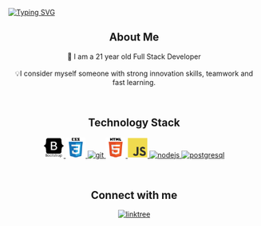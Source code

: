 [![Typing SVG](https://readme-typing-svg.demolab.com?font=Fira+Code&weight=900&size=30&pause=1000&color=000000&center=true&vCenter=true&width=1000&lines=Hi+%F0%9F%91%8B%2C+I'm+Diego+Torres)](https://git.io/typing-svg)

<h2 align="center">About Me</h2>
<p align="center"> 🤘 I am a 21 year old Full Stack Developer <br><br>💡I consider myself someone with strong innovation skills, teamwork and fast learning. </p> <br>

<h2 align="center">Technology Stack</h2>
<p align="center">
  <a href="https://getbootstrap.com" target="_blank" rel="noreferrer">
    <img src="https://raw.githubusercontent.com/devicons/devicon/master/icons/bootstrap/bootstrap-plain-wordmark.svg" alt="bootstrap" width="40" height="40"/>
  </a>
  <a href="https://www.w3schools.com/css/" target="_blank" rel="noreferrer">
    <img src="https://raw.githubusercontent.com/devicons/devicon/master/icons/css3/css3-original-wordmark.svg" alt="css3" width="40" height="40"/>
  </a>
  <a href="https://git-scm.com/" target="_blank" rel="noreferrer">
    <img src="https://www.vectorlogo.zone/logos/git-scm/git-scm-icon.svg" alt="git" width="40" height="40"/>
  </a>
  <a href="https://www.w3.org/html/" target="_blank" rel="noreferrer">
    <img src="https://raw.githubusercontent.com/devicons/devicon/master/icons/html5/html5-original-wordmark.svg" alt="html5" width="40" height="40"/>
  </a>
  <a href="https://developer.mozilla.org/en-US/docs/Web/JavaScript" target="_blank" rel="noreferrer">
    <img src="https://raw.githubusercontent.com/devicons/devicon/master/icons/javascript/javascript-original.svg" alt="javascript" width="40" height="40"/>
  </a>
  <a href="https://nodejs.org" target="_blank" rel="noreferrer">
    <img src="https://upload.wikimedia.org/wikipedia/commons/d/d9/Node.js_logo.svg" alt="nodejs" width="40" height="40"/>
  </a>
  <a href="https://www.postgresql.org" target="_blank" rel="noreferrer">
    <img src="https://wiki.postgresql.org/images/3/30/PostgreSQL_logo.3colors.120x120.png" alt="postgresql" width="40" height="40"/>
  </a>
</p>
<br>

<h2 align="center">Connect with me</h2>
<p align="center">
<a href="https://linktr.ee/itsmisce" target="blank"><img src="https://upload.wikimedia.org/wikipedia/en/b/bf/Linktree_logo.svg" alt="linktree" height="60" width="60" /></a>
</p>

